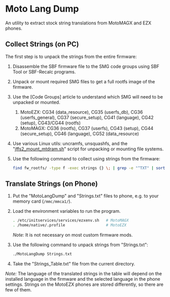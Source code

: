 Moto Lang Dump
==============

An utility to extract stock string translations from MotoMAGX and EZX phones.

## Collect Strings (on PC)

The first step is to unpack the strings from the entire firmware:

1. Disassemble the SBF firmware file to the SMG code groups using SBF Tool or SBF-Recalc programs.
2. Unpack or mount required SMG files to get a full rootfs image of the firmware.
3. Use the [Code Groups] article to understand which SMG will need to be unpacked or mounted.

	1. MotoEZX: CG34 (data_resource), CG35 (userfs_db), CG36 (userfs_general), CG37 (secure_setup), CG41 (language), CG42 (setup), CG43/CG44 (rootfs)
	2. MotoMAGX: CG36 (rootfs), CG37 (userfs), CG43 (setup), CG44 (secure_setup), CG46 (language), CG52 (data_resource)

4. Use various Linux utils: uncramfs, unsquashfs, and the "[jffs2_mount_mtdram.sh](util/jffs2_mount_mtdram.sh)" script for unpacking or mounting file systems.
5. Use the following command to collect using strings from the firmware:

	```bash
	find fw_rootfs/ -type f -exec strings {} \; | grep -e "^TXT" | sort | uniq | sed -e "s/,.*$//" > Strings.txt
	```

## Translate Strings (on Phone)

1. Put the "MotoLangDump" and "Strings.txt" files to phone, e.g. to your memory card (`/mmc/mmca1/`).
2. Load the environment variables to run the program.

	```sh
	. /etc/initservices/services/ezxenv.sh   # MotoMAGX
	. /home/native/.profile                  # MotoEZX
	```

	*Note:* It is not necessary on most custom firmware mods.

3. Use the following command to unpack strings from "Strings.txt":

	```sh
	./MotoLangDump Strings.txt
	```

4. Take the "Strings_Table.txt" file from the current directory.

*Note:* The language of the translated strings in the table will depend on the installed language in the firmware and the selected language in the phone settings. Strings on the MotoEZX phones are stored differently, so there are few of them.
